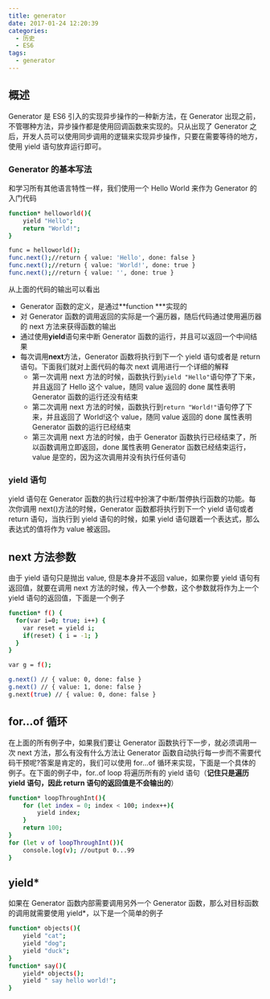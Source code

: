 ```yaml
---
title: generator
date: 2017-01-24 12:20:39
categories:
  - 历史
  - ES6
tags:
  - generator
---
```


## 概述

Generator 是 ES6 引入的实现异步操作的一种新方法，在 Generator 出现之前，不管哪种方法，异步操作都是使用回调函数来实现的。只从出现了 Generator 之后，开发人员可以使用同步调用的逻辑来实现异步操作，只要在需要等待的地方，使用 yield 语句放弃运行即可。

### Generator 的基本写法

和学习所有其他语言特性一样，我们使用一个 Hello World 来作为 Generator 的入门代码

```bash
function* helloworld(){
    yield "Hello";
    return "World!";
}

func = helloworld();
func.next();//return { value: 'Hello', done: false }
func.next();//return { value: 'World!', done: true }
func.next();//return { value: '', done: true }
```

从上面的代码的输出可以看出

- Generator 函数的定义，是通过**function \***实现的
- 对 Generator 函数的调用返回的实际是一个遍历器，随后代码通过使用遍历器的 next 方法来获得函数的输出
- 通过使用**yield**语句来中断 Generator 函数的运行，并且可以返回一个中间结果
- 每次调用**next**方法，Generator 函数将执行到下一个 yield 语句或者是 return 语句。下面我们就对上面代码的每次 next 调用进行一个详细的解释
  - 第一次调用 next 方法的时候，函数执行到`yield "Hello"`语句停了下来，并且返回了 Hello 这个 value，随同 value 返回的 done 属性表明 Generator 函数的运行还没有结束
  - 第二次调用 next 方法的时候，函数执行到`return "World!"`语句停了下来，并且返回了 World!这个 value，随同 value 返回的 done 属性表明 Generator 函数的运行已经结束
  - 第三次调用 next 方法的时候，由于 Generator 函数执行已经结束了，所以函数调用立即返回，done 属性表明 Generator 函数已经结束运行，value 是空的，因为这次调用并没有执行任何语句

### yield 语句

yield 语句在 Generator 函数的执行过程中扮演了中断/暂停执行函数的功能。每次你调用 next()方法的时候，Generator 函数都将执行到下一个 yield 语句或者 return 语句，当执行到 yield 语句的时候，如果 yield 语句跟着一个表达式，那么表达式的值将作为 value 被返回。

## next 方法参数

由于 yield 语句只是抛出 value, 但是本身并不返回 value，如果你要 yield 语句有返回值，就要在调用 next 方法的时候，传入一个参数，这个参数就将作为上一个 yield 语句的返回值，下面是一个例子

```bash
function* f() {
  for(var i=0; true; i++) {
    var reset = yield i;
    if(reset) { i = -1; }
  }
}

var g = f();

g.next() // { value: 0, done: false }
g.next() // { value: 1, done: false }
g.next(true) // { value: 0, done: false }
```

## for...of 循环

在上面的所有例子中，如果我们要让 Generator 函数执行下一步，就必须调用一次 next 方法，那么有没有什么方法让 Generator 函数自动执行每一步而不需要代码干预呢?答案是肯定的，我们可以使用 for...of 循环来实现，下面是一个具体的例子。在下面的例子中，for..of loop 将遍历所有的 yield 语句（**记住只是遍历 yield 语句，因此 return 语句的返回值是不会输出的**）

```bash
function* loopThroughInt(){
    for (let index = 0; index < 100; index++){
        yield index;
    }
	return 100;
}
for (let v of loopThroughInt()){
    console.log(v); //output 0...99
}
```

## yield\*

如果在 Generator 函数内部需要调用另外一个 Generator 函数，那么对目标函数的调用就需要使用 yield\*，以下是一个简单的例子

```bash
function* objects(){
    yield "cat";
    yield "dog";
    yield "duck";
}
function* say(){
    yield* objects();
    yield " say hello world!";
}
```
